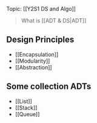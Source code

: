 Topic: [[Y2S1 DS and Algo]]

> What is [[ADT & DS|ADT]]
## Design Principles
- [[Encapsulation]]
- [[Modularity]]
- [[Abstraction]]

## Some collection ADTs
- [[List]]
- [[Stack]]
- [[Queue]]